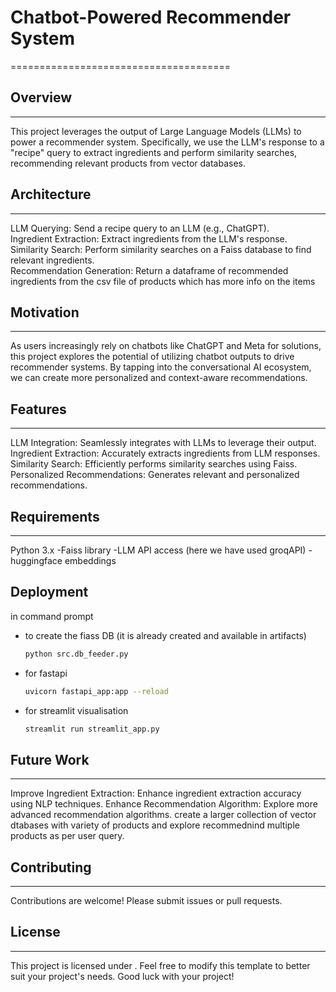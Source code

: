 # Chatbot-Powered Recommender System
======================================
## Overview
------------
This project leverages the output of Large Language Models (LLMs) to power a recommender system. Specifically, we use the LLM's response to a "recipe" query to extract ingredients and perform similarity searches, recommending relevant products from vector databases.
## Architecture
---------------
LLM Querying: Send a recipe query to an LLM (e.g., ChatGPT).\
Ingredient Extraction: Extract ingredients from the LLM's response.\
Similarity Search: Perform similarity searches on a Faiss database to find relevant ingredients.\
Recommendation Generation: Return a dataframe of recommended ingredients from the csv file of products which has more info on the items
## Motivation
------------
As users increasingly rely on chatbots like ChatGPT and Meta for solutions, this project explores the potential of utilizing chatbot outputs to drive recommender systems. By tapping into the conversational AI ecosystem, we can create more personalized and context-aware recommendations.
## Features
------------
LLM Integration: Seamlessly integrates with LLMs to leverage their output.
Ingredient Extraction: Accurately extracts ingredients from LLM responses.
Similarity Search: Efficiently performs similarity searches using Faiss.
Personalized Recommendations: Generates relevant and personalized recommendations.
## Requirements
---------------
Python 3.x
-Faiss library
-LLM API access (here we have used groqAPI)
-huggingface embeddings
## Deployment
in command prompt
- to create the fiass DB (it is already created and available in artifacts)
  ```bash
  python src.db_feeder.py
  ```
- for fastapi 
  ```bash
  uvicorn fastapi_app:app --reload
  ```
- for streamlit visualisation
  ```bash
  streamlit run streamlit_app.py
  ```
## Future Work
--------------
Improve Ingredient Extraction: Enhance ingredient extraction accuracy using NLP techniques.
Enhance Recommendation Algorithm: Explore more advanced recommendation algorithms.
create a larger collection of vector dtabases with variety of products and explore recommednind multiple products as per user query.
## Contributing
------------
Contributions are welcome! Please submit issues or pull requests.
## License
-------
This project is licensed under .
Feel free to modify this template to better suit your project's needs. Good luck with your project!
